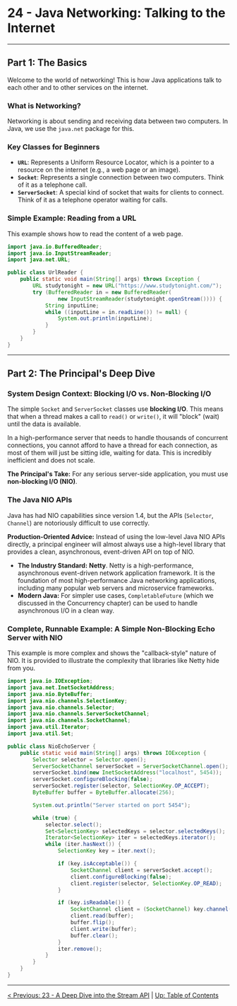 # 24 - Java Networking: Talking to the Internet

---

## Part 1: The Basics

Welcome to the world of networking! This is how Java applications talk to each other and to other services on the internet.

### What is Networking?
Networking is about sending and receiving data between two computers. In Java, we use the `java.net` package for this.

### Key Classes for Beginners

*   **`URL`**: Represents a Uniform Resource Locator, which is a pointer to a resource on the internet (e.g., a web page or an image).
*   **`Socket`**: Represents a single connection between two computers. Think of it as a telephone call.
*   **`ServerSocket`**: A special kind of socket that waits for clients to connect. Think of it as a telephone operator waiting for calls.

### Simple Example: Reading from a URL
This example shows how to read the content of a web page.

```java
import java.io.BufferedReader;
import java.io.InputStreamReader;
import java.net.URL;

public class UrlReader {
    public static void main(String[] args) throws Exception {
        URL studytonight = new URL("https://www.studytonight.com/");
        try (BufferedReader in = new BufferedReader(
                new InputStreamReader(studytonight.openStream()))) {
            String inputLine;
            while ((inputLine = in.readLine()) != null) {
                System.out.println(inputLine);
            }
        }
    }
}
```

---

## Part 2: The Principal's Deep Dive

### System Design Context: Blocking I/O vs. Non-Blocking I/O
The simple `Socket` and `ServerSocket` classes use **blocking I/O**. This means that when a thread makes a call to `read()` or `write()`, it will "block" (wait) until the data is available.

In a high-performance server that needs to handle thousands of concurrent connections, you cannot afford to have a thread for each connection, as most of them will just be sitting idle, waiting for data. This is incredibly inefficient and does not scale.

**The Principal's Take:** For any serious server-side application, you must use **non-blocking I/O (NIO)**.

### The Java NIO APIs
Java has had NIO capabilities since version 1.4, but the APIs (`Selector`, `Channel`) are notoriously difficult to use correctly.

**Production-Oriented Advice:** Instead of using the low-level Java NIO APIs directly, a principal engineer will almost always use a high-level library that provides a clean, asynchronous, event-driven API on top of NIO.

*   **The Industry Standard:** **Netty**. Netty is a high-performance, asynchronous event-driven network application framework. It is the foundation of most high-performance Java networking applications, including many popular web servers and microservice frameworks.
*   **Modern Java:** For simpler use cases, `CompletableFuture` (which we discussed in the Concurrency chapter) can be used to handle asynchronous I/O in a clean way.

### Complete, Runnable Example: A Simple Non-Blocking Echo Server with NIO
This example is more complex and shows the "callback-style" nature of NIO. It is provided to illustrate the complexity that libraries like Netty hide from you.

```java
import java.io.IOException;
import java.net.InetSocketAddress;
import java.nio.ByteBuffer;
import java.nio.channels.SelectionKey;
import java.nio.channels.Selector;
import java.nio.channels.ServerSocketChannel;
import java.nio.channels.SocketChannel;
import java.util.Iterator;
import java.util.Set;

public class NioEchoServer {
    public static void main(String[] args) throws IOException {
        Selector selector = Selector.open();
        ServerSocketChannel serverSocket = ServerSocketChannel.open();
        serverSocket.bind(new InetSocketAddress("localhost", 5454));
        serverSocket.configureBlocking(false);
        serverSocket.register(selector, SelectionKey.OP_ACCEPT);
        ByteBuffer buffer = ByteBuffer.allocate(256);

        System.out.println("Server started on port 5454");

        while (true) {
            selector.select();
            Set<SelectionKey> selectedKeys = selector.selectedKeys();
            Iterator<SelectionKey> iter = selectedKeys.iterator();
            while (iter.hasNext()) {
                SelectionKey key = iter.next();

                if (key.isAcceptable()) {
                    SocketChannel client = serverSocket.accept();
                    client.configureBlocking(false);
                    client.register(selector, SelectionKey.OP_READ);
                }

                if (key.isReadable()) {
                    SocketChannel client = (SocketChannel) key.channel();
                    client.read(buffer);
                    buffer.flip();
                    client.write(buffer);
                    buffer.clear();
                }
                iter.remove();
            }
        }
    }
}
```

---
[< Previous: 23 - A Deep Dive into the Stream API](./23-stream-api-deep-dive.md) | [Up: Table of Contents](./README.md)
